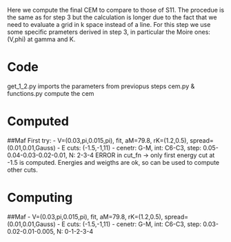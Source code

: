 Here we compute the final CEM to compare to those of S11. The procedue is the same as for step 3
but the calculation is longer due to the fact that we need to evaluate a grid in k space instead
of a line. 
For this step we use some specific prameters derived in step 3, in particular the Moire ones: 
(V,phi) at gamma and K.

# Code
get_1_2.py    imports the parameters from previopus steps
cem.py & functions.py       compute the cem

# Computed
##Maf
    First try: 
        - V=(0.03,pi,0.015,pi), fit, aM=79.8, rK=(1.2,0.5), spread=(0.01,0.01,Gauss)
        - E cuts: (-1.5,-1,11)
        - cenetr: G-M, int: C6-C3, step: 0.05-0.04-0.03-0.02-0.01, N: 2-3-4
        ERROR in cut_fn -> only first energy cut at -1.5 is computed. Energies and weigths are ok, so can be used to compute other cuts.
    

# Computing
##Maf
    - V=(0.03,pi,0.015,pi), fit, aM=79.8, rK=(1.2,0.5), spread=(0.01,0.01,Gauss)
    - E cuts: (-1.5,-1,11)
    - cenetr: G-M, int: C6-C3, step: 0.03-0.02-0.01-0.005, N: 0-1-2-3-4
